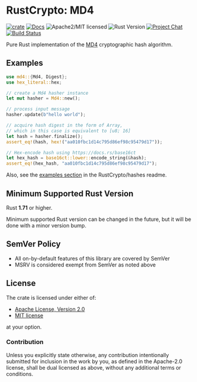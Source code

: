# RustCrypto: MD4

[![crate][crate-image]][crate-link]
[![Docs][docs-image]][docs-link]
![Apache2/MIT licensed][license-image]
![Rust Version][rustc-image]
[![Project Chat][chat-image]][chat-link]
[![Build Status][build-image]][build-link]

Pure Rust implementation of the [MD4] cryptographic hash algorithm.

## Examples

```rust
use md4::{Md4, Digest};
use hex_literal::hex;

// create a Md4 hasher instance
let mut hasher = Md4::new();

// process input message
hasher.update(b"hello world");

// acquire hash digest in the form of Array,
// which in this case is equivalent to [u8; 16]
let hash = hasher.finalize();
assert_eq!(hash, hex!("aa010fbc1d14c795d86ef98c95479d17"));

// Hex-encode hash using https://docs.rs/base16ct
let hex_hash = base16ct::lower::encode_string(&hash);
assert_eq!(hex_hash, "aa010fbc1d14c795d86ef98c95479d17");
```

Also, see the [examples section] in the RustCrypto/hashes readme.

## Minimum Supported Rust Version

Rust **1.71** or higher.

Minimum supported Rust version can be changed in the future, but it will be
done with a minor version bump.

## SemVer Policy

- All on-by-default features of this library are covered by SemVer
- MSRV is considered exempt from SemVer as noted above

## License

The crate is licensed under either of:

* [Apache License, Version 2.0](http://www.apache.org/licenses/LICENSE-2.0)
* [MIT license](http://opensource.org/licenses/MIT)

at your option.

### Contribution

Unless you explicitly state otherwise, any contribution intentionally submitted
for inclusion in the work by you, as defined in the Apache-2.0 license, shall be
dual licensed as above, without any additional terms or conditions.

[//]: # (badges)

[crate-image]: https://img.shields.io/crates/v/md4.svg
[crate-link]: https://crates.io/crates/md4
[docs-image]: https://docs.rs/md4/badge.svg
[docs-link]: https://docs.rs/md4/
[license-image]: https://img.shields.io/badge/license-Apache2.0/MIT-blue.svg
[rustc-image]: https://img.shields.io/badge/rustc-1.71+-blue.svg
[chat-image]: https://img.shields.io/badge/zulip-join_chat-blue.svg
[chat-link]: https://rustcrypto.zulipchat.com/#narrow/stream/260041-hashes
[build-image]: https://github.com/RustCrypto/hashes/workflows/md4/badge.svg?branch=master
[build-link]: https://github.com/RustCrypto/hashes/actions?query=workflow%3Amd4

[//]: # (general links)

[MD4]: https://en.wikipedia.org/wiki/MD4
[examples section]: https://github.com/RustCrypto/hashes#Examples
